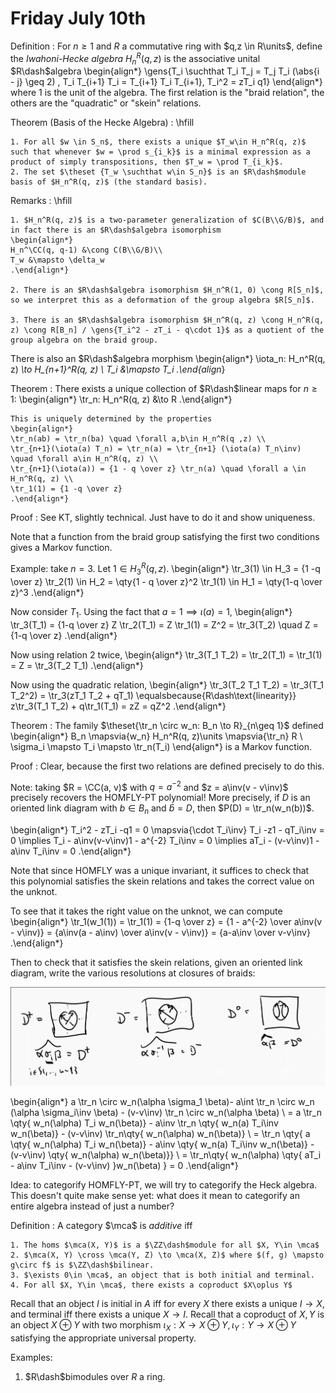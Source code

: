 # Friday July 10th

Definition
:   For $n\geq 1$ and $R$ a commutative ring with $q,z \in R\units$, define the *Iwahoni-Hecke algebra* $H_n^R(q, z)$ is the associative unital $R\dash$algebra 
    \begin{align*}
    \gens{T_i \suchthat T_i T_j = T_j T_i (\abs{i - j} \geq 2) , T_i T_{i+1} T_i = T_{i+1} T_i T_{i+1}, T_i^2 = zT_i q1}
    \end{align*}
    where $1$ is the unit of the algebra.
    The first relation is the "braid relation", the others are the "quadratic" or "skein" relations.

Theorem (Basis of the Hecke Algebra)
:   \hfill

    1. For all $w \in S_n$, there exists a unique $T_w\in H_n^R(q, z)$ such that whenever $w = \prod s_{i_k}$ is a minimal expression as a product of simply transpositions, then $T_w = \prod T_{i_k}$.
    2. The set $\theset {T_w \suchthat w\in S_n}$ is an $R\dash$module basis of $H_n^R(q, z)$ (the standard basis).


Remarks
:   \hfill

    1. $H_n^R(q, z)$ is a two-parameter generalization of $C(B\\G/B)$, and in fact there is an $R\dash$algebra isomorphism 
    \begin{align*}
    H_n^\CC(q, q-1) &\cong C(B\\G/B)\\
    T_w &\mapsto \delta_w
    .\end{align*}

    2. There is an $R\dash$algebra isomorphism $H_n^R(1, 0) \cong R[S_n]$, so we interpret this as a deformation of the group algebra $R[S_n]$.

    3. There is an $R\dash$algebra isomorphism $H_n^R(q, z) \cong H_n^R(q, z) \cong R[B_n] / \gens{T_i^2 - zT_i - q\cdot 1}$ as a quotient of the group algebra on the braid group.

There is also an $R\dash$algebra morphism
\begin{align*}
\iota_n: H_n^R(q, z) *\to H_{n+1}^R(q, z) \\
T_i &\mapsto T_i
.\end{align*}

Theorem
:   There exists a unique collection of $R\dash$linear maps for $n\geq 1$:
    \begin{align*}
    \tr_n: H_n^R(q, z) &\to R
    .\end{align*}

    This is uniquely determined by the properties
    \begin{align*}
    \tr_n(ab) = \tr_n(ba) \quad \forall a,b\in H_n^R(q ,z) \\
    \tr_{n+1}(\iota(a) T_n) = \tr_n(a) = \tr_{n+1} (\iota(a) T_n\inv) \quad \forall a\in H_n^R(q, z) \\
    \tr_{n+1}(\iota(a)) = {1 - q \over z} \tr_n(a) \quad \forall a \in H_n^R(q, z) \\
    \tr_1(1) = {1 -q \over z}
    .\end{align*}

Proof
: See KT, slightly technical. Just have to do it and show uniqueness.

Note that a function from the braid group satisfying the first two conditions gives a Markov function.


Example: take $n=3$.
Let $1\in H_3^R(q, z)$.
\begin{align*}
\tr_3(1) \in H_3 = {1 -q \over z} \tr_2(1) \in H_2 = \qty{1 - q \over z}^2 \tr_1(1) \in H_1 = \qty{1-q \over z}^3
.\end{align*}

Now consider $T_1$. 
Using the fact that $a=1 \implies \iota(a) = 1$,
\begin{align*}
\tr_3(T_1) = {1-q \over z} Z \tr_2(T_1) = Z \tr_1(1) = Z^2 = \tr_3(T_2) \quad Z = {1-q \over z}
.\end{align*}

Now using relation 2 twice,
\begin{align*}
\tr_3(T_1 T_2) = \tr_2(T_1) = \tr_1(1) = Z = \tr_3(T_2 T_1)
.\end{align*}

Now using the quadratic relation,
\begin{align*}
\tr_3(T_2 T_1 T_2) = \tr_3(T_1 T_2^2) = \tr_3(zT_1 T_2 + qT_1) \equalsbecause{R\dash\text{linearity}} z\tr_3(T_1 T_2) + q\tr_1(T_1) = zZ = qZ^2
.\end{align*}

Theorem
:   The family $\theset{\tr_n \circ w_n: B_n \to R}_{n\geq 1}$ defined
    \begin{align*}
    B_n \mapsvia{w_n} H_n^R(q, z)\units \mapsvia{\tr_n} R \\
    \sigma_i \mapsto T_i \mapsto \tr_n(T_i)
    \end{align*}
    is a Markov function.


Proof
: Clear, because the first two relations are defined precisely to do this.

Note: taking $R = \CC(a, v)$ with $q = a^{-2}$ and $z = a\inv(v - v\inv)$ precisely recovers the HOMFLY-PT polynomial!
More precisely, if $D$ is an oriented link diagram with $b\in B_n$ and $\hat b = D$, then $P(D) = \tr_n(w_n(b))$.

\begin{align*}
T_i^2 - zT_i -q1 = 0 \mapsvia{\cdot T_i\inv} T_i -z1 - qT_i\inv = 0 \implies T_i - a\inv(v-v\inv)1 - a^{-2} T_i\inv = 0 \implies aT_i - (v-v\inv)1 - a\inv T_i\inv = 0
.\end{align*}

Note that since HOMFLY was a unique invariant, it suffices to check that this polynomial satisfies the skein relations and takes the correct value on the unknot.

To see that it takes the right value on the unknot, we can compute
\begin{align*}
\tr_1(w_1(1)) = \tr_1(1) = {1-q \over z} = {1 - a^{-2} \over a\inv(v - v\inv)} = {a\inv(a - a\inv) \over a\inv(v - v\inv)} = {a-a\inv \over v-v\inv}
.\end{align*}

Then to check that it satisfies the skein relations,
given an oriented link diagram, write the various resolutions at closures of braids:

![](figures/image_2020-07-10-11-40-29.png)


\begin{align*}
a \tr_n \circ w_n(\alpha \sigma_1 \beta)- a\int \tr_n \circ w_n (\alpha \sigma_i\inv \beta) - (v-v\inv) \tr_n \circ w_n(\alpha \beta) \\
= a \tr_n \qty{ w_n(\alpha) T_i w_n(\beta)} - a\inv \tr_n \qty{ w_n(a) T_i\inv w_n(\beta)} - (v-v\inv) \tr_n\qty{ w_n(\alpha) w_n(\beta)} \\
= \tr_n \qty{ a \qty{ w_n(\alpha) T_i w_n(\beta)} - a\inv \qty{ w_n(a) T_i\inv w_n(\beta)} - (v-v\inv) \qty{ w_n(\alpha) w_n(\beta)}} \\
= \tr_n\qty{ w_n(\alpha) \qty{ aT_i - a\inv T_i\inv - (v-v\inv)  }w_n(\beta) } 
= 0
.\end{align*}

Idea: to categorify HOMFLY-PT, we will try to categorify the Heck algebra.
This doesn't quite make sense yet: what does it mean to categorify an entire algebra instead of just a number?

Definition
:   A category $\mca$ is *additive* iff

    1. The homs $\mca(X, Y)$ is a $\ZZ\dash$module for all $X, Y\in \mca$
    2. $\mca(X, Y) \cross \mca(Y, Z) \to \mca(X, Z)$ where $(f, g) \mapsto g\circ f$ is $\ZZ\dash$bilinear.
    3. $\exists 0\in \mca$, an object that is both initial and terminal.
    4. For all $X, Y\in \mca$, there exists a coproduct $X\oplus Y$


Recall that an object $I$ is initial in $A$ iff for every $X$ there exists a unique $I\to X$, and terminal iff there exists a unique $X\to I$.
Recall that a coproduct of $X, Y$ is an object $X\oplus Y$ with two morphism $\iota_X: X\to X\oplus Y, \iota_Y: Y\to X\oplus Y$ satisfying the appropriate universal property.

Examples:

1. $R\dash$bimodules over $R$ a ring.


